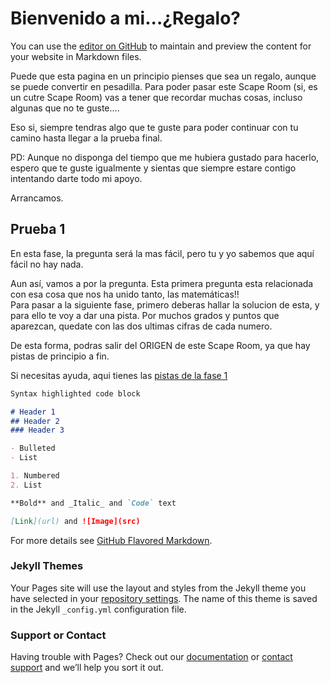# Bienvenido a mi...¿Regalo?

You can use the [editor on GitHub](https://github.com/batmanrobin2304/wueiri/edit/master/README.md) to maintain and preview the content for your website in Markdown files.

Puede que esta pagina en un principio pienses que sea un regalo, aunque se puede convertir en pesadilla. Para poder pasar este Scape Room (si, es un cutre Scape Room) vas a tener que recordar muchas cosas, incluso algunas que no te guste....  

Eso si, siempre tendras algo que te guste para poder continuar con tu camino hasta llegar a la prueba final.  

PD: Aunque no disponga del tiempo que me hubiera gustado para hacerlo, espero que te guste igualmente y sientas que siempre estare contigo intentando darte todo mi apoyo.

Arrancamos.

## Prueba 1

En esta fase, la pregunta será la mas fácil, pero tu y yo sabemos que aquí fácil no hay nada.  

Aun así, vamos a por la pregunta. Esta primera pregunta esta relacionada con esa cosa que nos ha unido tanto, las matemáticas!!  
Para pasar a la siguiente fase, primero deberas hallar la solucion de esta, y para ello te voy a dar una pista. 
Por muchos grados y puntos que aparezcan, quedate con las dos ultimas cifras de cada numero.

De esta forma, podras salir del ORIGEN de este Scape Room, ya que hay pistas de principio a fin.

Si necesitas ayuda, aqui tienes las [pistas de la fase 1](https://batmanrobin2304.github.io/Pistas-Fase-1/)


```markdown
Syntax highlighted code block

# Header 1
## Header 2
### Header 3

- Bulleted
- List

1. Numbered
2. List

**Bold** and _Italic_ and `Code` text

[Link](url) and ![Image](src)
```

For more details see [GitHub Flavored Markdown](https://guides.github.com/features/mastering-markdown/).

### Jekyll Themes

Your Pages site will use the layout and styles from the Jekyll theme you have selected in your [repository settings](https://github.com/batmanrobin2304/wueiri/settings). The name of this theme is saved in the Jekyll `_config.yml` configuration file.

### Support or Contact

Having trouble with Pages? Check out our [documentation](https://help.github.com/categories/github-pages-basics/) or [contact support](https://github.com/contact) and we’ll help you sort it out.
